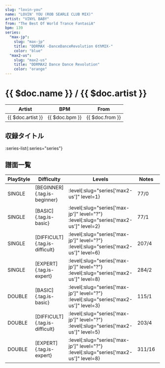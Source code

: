 ```yaml
---
slug: "lovin-you"
name: "LOVIN' YOU (ROB SEARLE CLUB MIX)"
artist: "VINYL BABY"
from: "The Best Of World Trance FantasiA"
bpm: 139
series:
  "max-jp":
    slug: "max-jp"
    title: "DDRMAX -DanceDanceRevolution 6thMIX-"
    color: "blue"
  "max2-us":
    slug: "max2-us"
    title: "DDRMAX2 Dance Dance Revolution"
    color: "orange"
---
```


# {{ $doc.name }} / {{ $doc.artist }}

|Artist|BPM|From|
|------|---|----|
|{{ $doc.artist }}|{{ $doc.bpm }}|{{ $doc.from }}|

## 収録タイトル

:series-list{:series="series"}

## 譜面一覧

|PlayStyle|Difficulty|Levels|Notes|Movie|
|---------|----------|------|-----|-----|
|SINGLE|[BEGINNER]{.tag.is-beginner}|:level{:slug="series['max2-us']" level=1}|77/0||
|SINGLE|[BASIC]{.tag.is-basic}|:level{:slug="series['max-jp']" level="?"} :level{:slug="series['max2-us']" level=2}|77/1||
|SINGLE|[DIFFICULT]{.tag.is-difficult}|:level{:slug="series['max-jp']" level="?"} :level{:slug="series['max2-us']" level=6}|207/4||
|SINGLE|[EXPERT]{.tag.is-expert}|:level{:slug="series['max-jp']" level="?"} :level{:slug="series['max2-us']" level=8}|284/2||
|DOUBLE|[BASIC]{.tag.is-basic}|:level{:slug="series['max-jp']" level="?"} :level{:slug="series['max2-us']" level=3}|115/1||
|DOUBLE|[DIFFICULT]{.tag.is-difficult}|:level{:slug="series['max-jp']" level="?"} :level{:slug="series['max2-us']" level=5}|203/4||
|DOUBLE|[EXPERT]{.tag.is-expert}|:level{:slug="series['max-jp']" level="?"} :level{:slug="series['max2-us']" level=8}|311/16||
